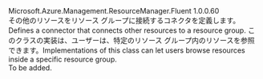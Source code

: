 <Type Name="IResourceConnector" FullName="Microsoft.Azure.Management.ResourceManager.Fluent.IResourceConnector">
  <TypeSignature Language="C#" Value="public interface IResourceConnector" />
  <TypeSignature Language="ILAsm" Value=".class public interface auto ansi abstract IResourceConnector" />
  <TypeSignature Language="DocId" Value="T:Microsoft.Azure.Management.ResourceManager.Fluent.IResourceConnector" />
  <TypeSignature Language="VB.NET" Value="Public Interface IResourceConnector" />
  <TypeSignature Language="F#" Value="type IResourceConnector = interface" />
  <AssemblyInfo>
    <AssemblyName>Microsoft.Azure.Management.ResourceManager.Fluent</AssemblyName>
    <AssemblyVersion>1.0.0.60</AssemblyVersion>
  </AssemblyInfo>
  <Interfaces />
  <Docs>
    <summary>
            <span data-ttu-id="40b2a-101">その他のリソースをリソース グループに接続するコネクタを定義します。</span><span class="sxs-lookup"><span data-stu-id="40b2a-101">Defines a connector that connects other resources to a resource group.</span></span>
            <span data-ttu-id="40b2a-102">このクラスの実装は、ユーザーは、特定のリソース グループ内のリソースを参照できます。</span><span class="sxs-lookup"><span data-stu-id="40b2a-102">Implementations of this class can let users browse resources inside a specific resource group.</span></span>
            </summary>
    <remarks>To be added.</remarks>
  </Docs>
  <Members />
</Type>